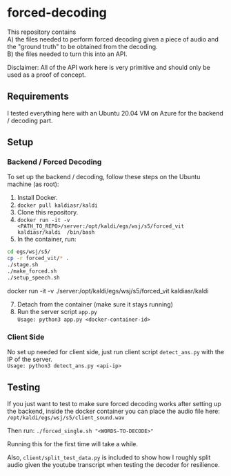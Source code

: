 # forced-decoding
This repository contains<br> 
A) the files needed to perform forced decoding given a piece of audio and 
the "ground truth" to be obtained from the decoding.<br>
B) the files needed to turn this into an API.

Disclaimer: All of the API work here is very primitive and should only be 
used as a proof of concept.

## Requirements
I tested everything here with an Ubuntu 20.04 VM on Azure for the backend 
/ decoding part.

## Setup
### Backend / Forced Decoding
To set up the backend / decoding, follow these steps on the Ubuntu machine 
(as root):
1. Install Docker.
2. `docker pull kaldiasr/kaldi`
3. Clone this repository.
4. `docker run -it -v 
<PATH_TO_REPO>/server:/opt/kaldi/egs/wsj/s5/forced_vit kaldiasr/kaldi 
/bin/bash`
5. In the container, run:<br>
```bash
cd egs/wsj/s5/
cp -r forced_vit/* .
./stage.sh
./make_forced.sh
./setup_speech.sh
```

docker run -it -v ./server:/opt/kaldi/egs/wsj/s5/forced_vit kaldiasr/kaldi


7. Detach from the container (make sure it stays running)
8. Run the server script `app.py`<br>
`Usage: python3 app.py <docker-container-id>`

### Client Side
No set up needed for client side, just run client script `detect_ans.py` 
with the IP of the server.<br>
`Usage: python3 detect_ans.py <api-ip>`

## Testing
If you just want to test to make sure forced decoding works after setting 
up the backend, inside the docker container you can place the audio file 
here: `/opt/kaldi/egs/wsj/s5/client_sound.wav`

Then run:  `./forced_single.sh "<WORDS-TO-DECODE>"`

Running this for the first time will take a while.

Also, `client/split_test_data.py` is included to show how I roughly split audio given the youtube transcript when testing the decoder for resilience.
